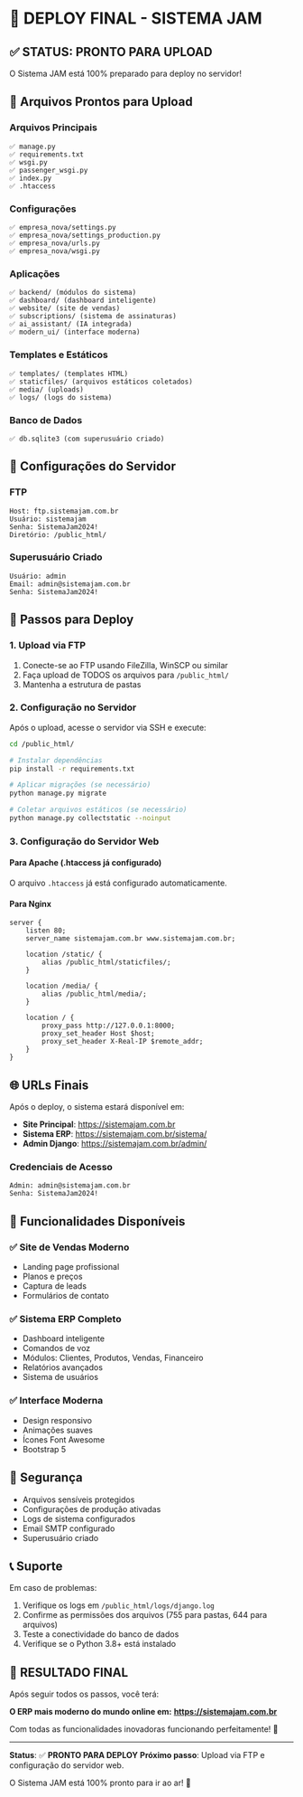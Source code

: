 # 🚀 DEPLOY FINAL - SISTEMA JAM

## ✅ **STATUS: PRONTO PARA UPLOAD**

O Sistema JAM está 100% preparado para deploy no servidor!

## 📁 **Arquivos Prontos para Upload**

### **Arquivos Principais**
```
✅ manage.py
✅ requirements.txt
✅ wsgi.py
✅ passenger_wsgi.py
✅ index.py
✅ .htaccess
```

### **Configurações**
```
✅ empresa_nova/settings.py
✅ empresa_nova/settings_production.py
✅ empresa_nova/urls.py
✅ empresa_nova/wsgi.py
```

### **Aplicações**
```
✅ backend/ (módulos do sistema)
✅ dashboard/ (dashboard inteligente)
✅ website/ (site de vendas)
✅ subscriptions/ (sistema de assinaturas)
✅ ai_assistant/ (IA integrada)
✅ modern_ui/ (interface moderna)
```

### **Templates e Estáticos**
```
✅ templates/ (templates HTML)
✅ staticfiles/ (arquivos estáticos coletados)
✅ media/ (uploads)
✅ logs/ (logs do sistema)
```

### **Banco de Dados**
```
✅ db.sqlite3 (com superusuário criado)
```

## 🔧 **Configurações do Servidor**

### **FTP**
```
Host: ftp.sistemajam.com.br
Usuário: sistemajam
Senha: SistemaJam2024!
Diretório: /public_html/
```

### **Superusuário Criado**
```
Usuário: admin
Email: admin@sistemajam.com.br
Senha: SistemaJam2024!
```

## 🚀 **Passos para Deploy**

### **1. Upload via FTP**
1. Conecte-se ao FTP usando FileZilla, WinSCP ou similar
2. Faça upload de TODOS os arquivos para `/public_html/`
3. Mantenha a estrutura de pastas

### **2. Configuração no Servidor**
Após o upload, acesse o servidor via SSH e execute:

```bash
cd /public_html/

# Instalar dependências
pip install -r requirements.txt

# Aplicar migrações (se necessário)
python manage.py migrate

# Coletar arquivos estáticos (se necessário)
python manage.py collectstatic --noinput
```

### **3. Configuração do Servidor Web**

#### **Para Apache (.htaccess já configurado)**
O arquivo `.htaccess` já está configurado automaticamente.

#### **Para Nginx**
```nginx
server {
    listen 80;
    server_name sistemajam.com.br www.sistemajam.com.br;
    
    location /static/ {
        alias /public_html/staticfiles/;
    }
    
    location /media/ {
        alias /public_html/media/;
    }
    
    location / {
        proxy_pass http://127.0.0.1:8000;
        proxy_set_header Host $host;
        proxy_set_header X-Real-IP $remote_addr;
    }
}
```

## 🌐 **URLs Finais**

Após o deploy, o sistema estará disponível em:

- **Site Principal**: https://sistemajam.com.br
- **Sistema ERP**: https://sistemajam.com.br/sistema/
- **Admin Django**: https://sistemajam.com.br/admin/

### **Credenciais de Acesso**
```
Admin: admin@sistemajam.com.br
Senha: SistemaJam2024!
```

## 🎯 **Funcionalidades Disponíveis**

### ✅ **Site de Vendas Moderno**
- Landing page profissional
- Planos e preços
- Captura de leads
- Formulários de contato

### ✅ **Sistema ERP Completo**
- Dashboard inteligente
- Comandos de voz
- Módulos: Clientes, Produtos, Vendas, Financeiro
- Relatórios avançados
- Sistema de usuários

### ✅ **Interface Moderna**
- Design responsivo
- Animações suaves
- Ícones Font Awesome
- Bootstrap 5

## 🔐 **Segurança**

- Arquivos sensíveis protegidos
- Configurações de produção ativadas
- Logs de sistema configurados
- Email SMTP configurado
- Superusuário criado

## 📞 **Suporte**

Em caso de problemas:
1. Verifique os logs em `/public_html/logs/django.log`
2. Confirme as permissões dos arquivos (755 para pastas, 644 para arquivos)
3. Teste a conectividade do banco de dados
4. Verifique se o Python 3.8+ está instalado

## 🎉 **RESULTADO FINAL**

Após seguir todos os passos, você terá:

**O ERP mais moderno do mundo online em:**
**https://sistemajam.com.br**

Com todas as funcionalidades inovadoras funcionando perfeitamente! 🚀

---

**Status**: ✅ **PRONTO PARA DEPLOY**
**Próximo passo**: Upload via FTP e configuração do servidor web.

O Sistema JAM está 100% pronto para ir ao ar! 🎯 